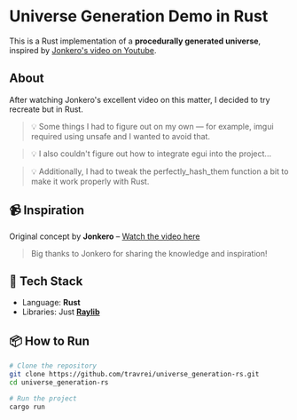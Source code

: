 # Universe Generation Demo in Rust
This is a Rust implementation of a **procedurally generated universe**, inspired by [Jonkero's video on Youtube](https://www.youtube.com/@Jonkero).

## About
After watching Jonkero's excellent video on this matter, I decided to try recreate but in Rust.
>💡 Some things I had to figure out on my own — for example, imgui required using unsafe and I wanted to avoid that.

>💡 I also couldn't figure out how to integrate egui into the project...

>💡 Additionally, I had to tweak the perfectly_hash_them function a bit to make it work properly with Rust.

## 📹 Inspiration

Original concept by **Jonkero** – [Watch the video here](https://www.youtube.com/watch?v=el7p-HC77g8)

> Big thanks to Jonkero for sharing the knowledge and inspiration!

## 🔧 Tech Stack

- Language: **Rust**
- Libraries: Just **[Raylib](https://github.com/raylib-rs/raylib-rs)**

## 📦 How to Run

```bash
# Clone the repository
git clone https://github.com/travrei/universe_generation-rs.git
cd universe_generation-rs

# Run the project
cargo run
